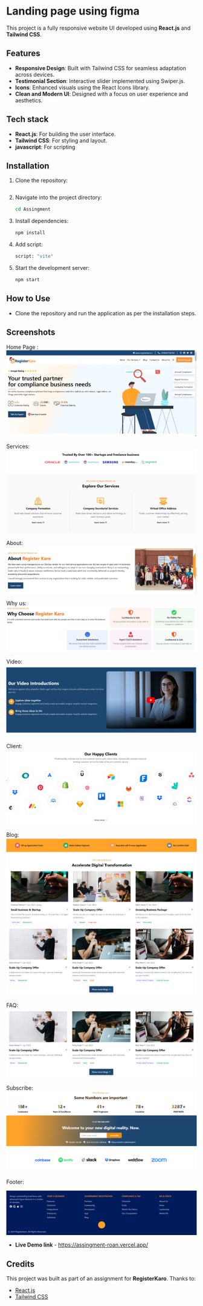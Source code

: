 # Landing page using figma

This project is a fully responsive website UI developed using **React.js** and **Tailwind CSS**.

## Features

- **Responsive Design**: Built with Tailwind CSS for seamless adaptation across devices.
- **Testimonial Section**: Interactive slider implemented using Swiper.js.
- **Icons**: Enhanced visuals using the React Icons library.
- **Clean and Modern UI**: Designed with a focus on user experience and aesthetics.

## Tech stack

- **React.js**: For building the user interface.
- **Tailwind CSS**: For styling and layout.
- **javascript**: For scripting

## Installation

1. Clone the repository:
   ```bash
   ```
2. Navigate into the project directory:
   ```bash
   cd Assingment
   ```
3. Install dependencies:
   ```bash
   npm install
   ```

3. Add script:
   ```bash
   script: "vite"
   ```

5. Start the development server:
   ```bash
   npm start
   ```

## How to Use

- Clone the repository and run the application as per the installation steps.

## Screenshots

Home Page : 
![Screenshot](./images/Home.png)

Services:
![Screenshot](./images/Services.png)

About:
![Screenshot](./images/About.png)

Why us:
![Screenshot](./images/Why.png)

Video:
![Screenshot](./images/Video.png)

Client:
![Screenshot](./images/Client.png)

Blog:
![Screenshot](./images/Blog.png)
![Screenshot](./images/PeopleSyas.png)

FAQ:
![Screenshot](./images/PeopleSyas.png)

Subscribe:
![Screenshot](./images/Subscribe.png)

Footer:
![Screenshot](./images/Footer.png)


- **Live Demo link** - https://assingment-roan.vercel.app/

## Credits

This project was built as part of an assignment for **RegisterKaro**. Thanks to:
- [React.js](https://reactjs.org/)
- [Tailwind CSS](https://tailwindcss.com/)

